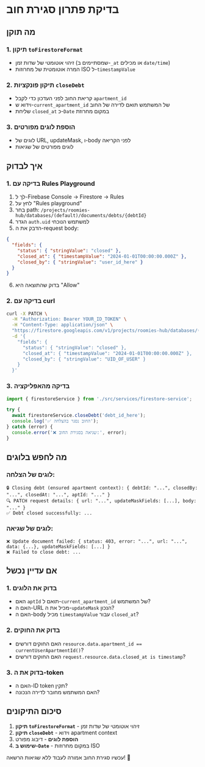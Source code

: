 # בדיקת פתרון סגירת חוב

## מה תוקן

### 1. תיקון `toFirestoreFormat`
- זיהוי אוטומטי של שדות זמן (שמסתיימים ב-`_at` או מכילים `date/time`)
- המרה אוטומטית של מחרוזות ISO ל-`timestampValue`

### 2. תיקון פונקציות `closeDebt`
- קריאת החוב לפני העדכון כדי לקבל `apartment_id`
- וידוא ש-`current_apartment_id` של המשתמש תואם לדירה של החוב
- שליחת `closed_at` כ-`Date` במקום מחרוזת

### 3. הוספת לוגים מפורטים
- לוגים של URL, updateMask, ו-body לפני הקריאה
- לוגים מפורטים של שגיאות

## איך לבדוק

### 1. בדיקה עם Rules Playground

1. לך ל-Firebase Console → Firestore → Rules
2. לחץ על "Rules playground"
3. בחר path: `/projects/roomies-hub/databases/(default)/documents/debts/{debtId}`
4. הגדר `auth.uid` למשתמש הנוכחי
5. הדבק את ה-request body:

```json
{
  "fields": {
    "status": { "stringValue": "closed" },
    "closed_at": { "timestampValue": "2024-01-01T00:00:00.000Z" },
    "closed_by": { "stringValue": "user_id_here" }
  }
}
```

6. בדוק שהתוצאה היא "Allow"

### 2. בדיקה עם curl

```bash
curl -X PATCH \
  -H "Authorization: Bearer YOUR_ID_TOKEN" \
  -H "Content-Type: application/json" \
  "https://firestore.googleapis.com/v1/projects/roomies-hub/databases/(default)/documents/debts/DEBT_ID?updateMask.fieldPaths=status&updateMask.fieldPaths=closed_at&updateMask.fieldPaths=closed_by" \
  -d '{
    "fields": {
      "status": { "stringValue": "closed" },
      "closed_at": { "timestampValue": "2024-01-01T00:00:00.000Z" },
      "closed_by": { "stringValue": "UID_OF_USER" }
    }
  }'
```

### 3. בדיקה מהאפליקציה

```typescript
import { firestoreService } from './src/services/firestore-service';

try {
  await firestoreService.closeDebt('debt_id_here');
  console.log('✅ החוב נסגר בהצלחה');
} catch (error) {
  console.error('❌ שגיאה בסגירת החוב:', error);
}
```

## מה לחפש בלוגים

### לוגים של הצלחה:
```
🔒 Closing debt (ensured apartment context): { debtId: "...", closedBy: "...", closedAt: "...", aptId: "..." }
🔍 PATCH request details: { url: "...", updateMaskFields: [...], body: "..." }
✅ Debt closed successfully: ...
```

### לוגים של שגיאה:
```
❌ Update document failed: { status: 403, error: "...", url: "...", data: {...}, updateMaskFields: [...] }
❌ Failed to close debt: ...
```

## אם עדיין נכשל

### 1. בדוק את הלוגים
- האם `aptId` תואם ל-`current_apartment_id` של המשתמש?
- האם ה-URL מכיל את ה-`updateMask` הנכון?
- האם ה-body מכיל `timestampValue` עבור `closed_at`?

### 2. בדוק את החוקים
- האם החוקים דורשים `resource.data.apartment_id == currentUserApartmentId()`?
- האם החוקים דורשים `request.resource.data.closed_at is timestamp`?

### 3. בדוק את ה-token
- האם ה-ID token תקין?
- האם המשתמש מחובר לדירה הנכונה?

## סיכום התיקונים

1. **תיקון `toFirestoreFormat`** - זיהוי אוטומטי של שדות זמן
2. **תיקון `closeDebt`** - וידוא apartment context
3. **הוספת לוגים** - דיבוג מפורט
4. **שימוש ב-`Date`** - במקום מחרוזות ISO

עכשיו סגירת החוב אמורה לעבוד ללא שגיאות הרשאה! 🎉
